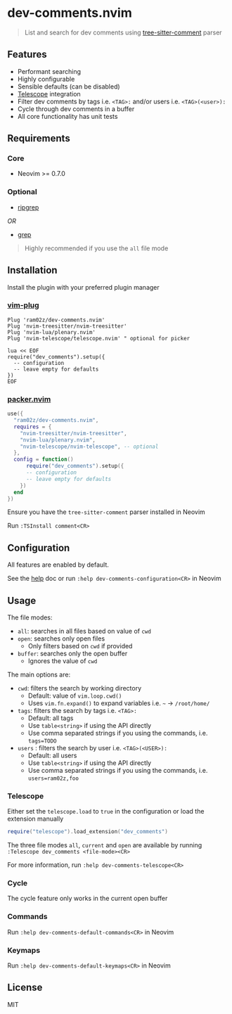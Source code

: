 # dev-comments.nvim

> List and search for dev comments using [tree-sitter-comment](https://github.com/stsewd/tree-sitter-comment) parser

## Features

- Performant searching
- Highly configurable
- Sensible defaults (can be disabled)
- [Telescope](https://github.com/nvim-telescope/telescope.nvim) integration
- Filter dev comments by tags i.e. `<TAG>:` and/or users i.e. `<TAG>(<user>):`
- Cycle through dev comments in a buffer
- All core functionality has unit tests

## Requirements

### Core

- Neovim >= 0.7.0

### Optional

  - [ripgrep](https://github.com/BurntSushi/ripgrep) 

  *OR*

  - [grep](https://www.gnu.org/software/grep/manual/grep.html)

  > Highly recommended if you use the `all` file mode

## Installation

Install the plugin with your preferred plugin manager

### [vim-plug](https://github.com/junegunn/vim-plug)
```vim
Plug 'ram02z/dev-comments.nvim'
Plug 'nvim-treesitter/nvim-treesitter'
Plug 'nvim-lua/plenary.nvim'
Plug 'nvim-telescope/telescope.nvim' " optional for picker

lua << EOF
require("dev_comments").setup({
  -- configuration
  -- leave empty for defaults
})
EOF
```

### [packer.nvim](https://github.com/wbthomason/packer.nvim)
```lua
use({
  "ram02z/dev-comments.nvim",
  requires = {
    "nvim-treesitter/nvim-treesitter",
    "nvim-lua/plenary.nvim",
    "nvim-telescope/nvim-telescope", -- optional
  },
  config = function()
      require("dev_comments").setup({
      -- configuration
      -- leave empty for defaults
    })
  end
})
```

Ensure you have the `tree-sitter-comment` parser installed in Neovim

Run `:TSInstall comment<CR>`

## Configuration

All features are enabled by default.

See the [help](./doc/dev-comments.txt) doc or run `:help dev-comments-configuration<CR>` in Neovim

## Usage

The file modes:
- `all`: searches in all files based on value of `cwd`
- `open`: searches only open files
  - Only filters based on `cwd` if provided
- `buffer`: searches only the open buffer
  - Ignores the value of `cwd`

The main options are:
- `cwd`: filters the search by working directory
  - Default: value of `vim.loop.cwd()`
  - Uses `vim.fn.expand()` to expand variables i.e. `~` -> `/root/home/`
- `tags`: filters the search by tags i.e. `<TAG>: `
  - Default: all tags
  - Use `table<string>` if using the API directly
  - Use comma separated strings if you using the commands, i.e. `tags=TODO`
- `users` : filters the search by user i.e. `<TAG>(<USER>):`
  - Default: all users 
  - Use `table<string>` if using the API directly
  - Use comma separated strings if you using the commands, i.e. `users=ram02z,foo`

### Telescope

Either set the `telescope.load` to `true` in the configuration or load the extension manually

```lua
require("telescope").load_extension("dev_comments")
```

The three file modes `all`, `current` and `open` are available by running 
`:Telescope dev_comments <file-mode><CR>`

For more information, run `:help dev-comments-telescope<CR>`

### Cycle

The cycle feature only works in the current open buffer

### Commands

Run `:help dev-comments-default-commands<CR>` in Neovim

### Keymaps

Run `:help dev-comments-default-keymaps<CR>` in Neovim

## License

MIT
